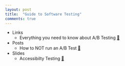 ```yaml
---
layout: post
title:  "Guide to Software Testing"
comments: true
---
```


- Links
    - Everything you need to know about A/B Testing [:link:](http://www.evanmiller.org/bayesian-ab-testing.html)
- Posts
    - How to NOT run an A/B Test [:link:](http://www.evanmiller.org/how-not-to-run-an-ab-test.html)
- Slides
    - Accessibilty Testing [:floppy_disk:](https://speakerdeck.com/neurites/accessibilitytesting)
